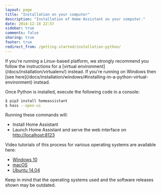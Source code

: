 ```yaml
---
layout: page
title: "Installation on your computer"
description: "Installation of Home Assistant on your computer."
date: 2014-12-18 22:57
sidebar: true
comments: false
sharing: true
footer: true
redirect_from: /getting-started/installation-python/
---
```


<p class='note'>
If you're running a Linux-based platform, we strongly recommend you follow the instructions for a [virtual environment](/docs/installation/virtualenv/) instead. If you're running on Windows then [see here](/docs/installation/windows/#installing-in-a-python-virtual-environment) instead.
</p>

Once Python is installed, execute the following code in a console:

```bash
$ pip3 install homeassistant
$ hass --open-ui
```

Running these commands will:

 - Install Home Assistant
 - Launch Home Assistant and serve the web interface on [http://localhost:8123](http://localhost:8123)

Video tutorials of this process for various operating systems are available here:

 - [Windows 10](https://www.youtube.com/watch?v=X27eVvuqwnY)
 - [macOS](https://www.youtube.com/watch?v=hej6ipN86ls)
 - [Ubuntu 14.04](https://www.youtube.com/watch?v=SXaAG1lGNH0)

Keep in mind that the operating systems used and the software releases shown may be outdated.
